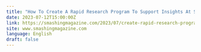 ```yaml
---
title: "How To Create A Rapid Research Program To Support Insights At Scale"
date: 2023-07-12T15:00:00Z
link: https://smashingmagazine.com/2023/07/create-rapid-research-program-support-insights-scale/?utm_medium=RSS&utm_source=news.12bit.vn
site: www.smashingmagazine.com
language: English
draft: false
---
```

